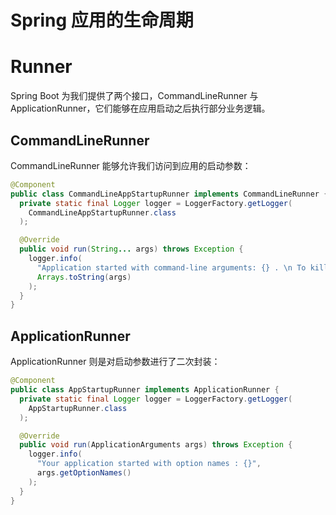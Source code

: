 # Spring 应用的生命周期

# Runner

Spring Boot 为我们提供了两个接口，CommandLineRunner 与 ApplicationRunner，它们能够在应用启动之后执行部分业务逻辑。

## CommandLineRunner

CommandLineRunner 能够允许我们访问到应用的启动参数：

```java
@Component
public class CommandLineAppStartupRunner implements CommandLineRunner {
  private static final Logger logger = LoggerFactory.getLogger(
    CommandLineAppStartupRunner.class
  );

  @Override
  public void run(String... args) throws Exception {
    logger.info(
      "Application started with command-line arguments: {} . \n To kill this application, press Ctrl + C.",
      Arrays.toString(args)
    );
  }
}
```

## ApplicationRunner

ApplicationRunner 则是对启动参数进行了二次封装：

```java
@Component
public class AppStartupRunner implements ApplicationRunner {
  private static final Logger logger = LoggerFactory.getLogger(
    AppStartupRunner.class
  );

  @Override
  public void run(ApplicationArguments args) throws Exception {
    logger.info(
      "Your application started with option names : {}",
      args.getOptionNames()
    );
  }
}
```
